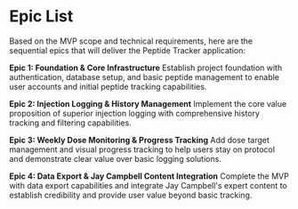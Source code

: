 # Epic List

Based on the MVP scope and technical requirements, here are the sequential epics that will deliver the Peptide Tracker application:

**Epic 1: Foundation & Core Infrastructure**
Establish project foundation with authentication, database setup, and basic peptide management to enable user accounts and initial peptide tracking capabilities.

**Epic 2: Injection Logging & History Management**
Implement the core value proposition of superior injection logging with comprehensive history tracking and filtering capabilities.

**Epic 3: Weekly Dose Monitoring & Progress Tracking**
Add dose target management and visual progress tracking to help users stay on protocol and demonstrate clear value over basic logging solutions.

**Epic 4: Data Export & Jay Campbell Content Integration**
Complete the MVP with data export capabilities and integrate Jay Campbell's expert content to establish credibility and provide user value beyond basic tracking.

